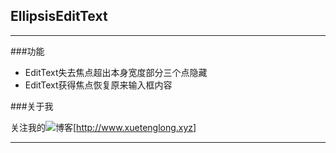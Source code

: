 ## EllipsisEditText
----


###功能


- EditText失去焦点超出本身宽度部分三个点隐藏
- EditText获得焦点恢复原来输入框内容




###关于我


关注我的![](https://github.com/xuetenglong/README/blob/master/img/csdn.png)博客[http://www.xuetenglong.xyz]






*******************


[http://www.xuetenglong.xyz]:https://www.xuetenglong.xyz
